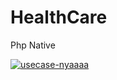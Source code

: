 # HealthCare
Php Native


<p><a href="https://imgbb.com/"><img src="https://i.ibb.co.com/YPhwf0B/usecase-nyaaaa.jpg" alt="usecase-nyaaaa" border="0"></a></p>

